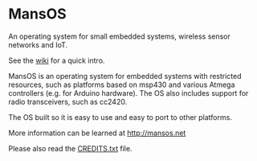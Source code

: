 MansOS
===============
An operating system for small embedded systems, wireless sensor networks and IoT.

See the [wiki][] for a quick intro.

MansOS is an operating system for embedded systems with restricted resources, 
such as platforms based on msp430 and various Atmega controllers (e.g. for Arduino hardware).
The OS also includes support for radio transceivers, such as cc2420.

The OS built so it is easy to use and easy to port to other platforms.

More information can be learned at http://mansos.net

Please also read the [CREDITS.txt][] file.

[wiki]: https://github.com/IECS/MansOS/wiki
[CREDITS.txt]: CREDITS.txt
